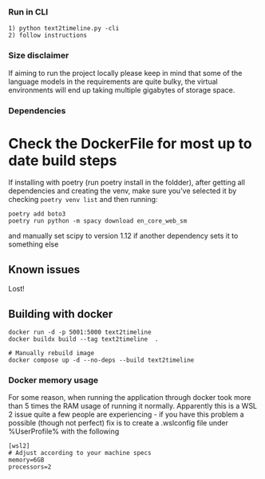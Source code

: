 
### Run in CLI

```
1) python text2timeline.py -cli
2) follow instructions
```

### Size disclaimer

If aiming to run the project locally please keep in mind that some of the language models in the requirements are quite bulky, the virtual environments will end up taking multiple gigabytes of storage space.



### Dependencies 

# Check the DockerFile for most up to date build steps

If installing with poetry (run poetry install in the foldder), after getting all dependencies and creating the venv, make sure you've selected it by checking `poetry venv list` and then running:

```
poetry add boto3
poetry run python -m spacy download en_core_web_sm
```

and manually set scipy to version 1.12 if another dependency sets it to something else

## Known issues
Lost!



## Building with docker
```
docker run -d -p 5001:5000 text2timeline  
docker buildx build --tag text2timeline  .

# Manually rebuild image
docker compose up -d --no-deps --build text2timeline
```

### Docker memory usage
For some reason, when running the application through docker took more than 5 times the RAM usage of running it normally. Apparently this is a
WSL 2 issue quite a few people are experiencing - if you have this problem a possible (though not perfect) fix is to create a .wslconfig file under
%UserProfile% with the following

```
[wsl2]
# Adjust according to your machine specs
memory=6GB   
processors=2 
```


